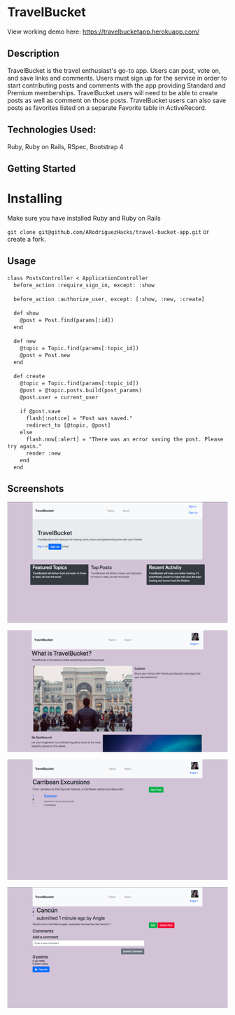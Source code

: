 # TravelBucket

View working demo here: https://travelbucketapp.herokuapp.com/

## Description
TravelBucket is the travel enthusiast's go-to app. Users can post, vote on, and save links and comments. Users must sign up for the service in order to start contributing posts and comments with the app providing Standard and Premium memberships. TravelBucket users will need to be able to create posts as well as comment on those posts. TravelBucket users can also save posts as favorites listed on a separate Favorite table in ActiveRecord.

## Technologies Used:

Ruby, Ruby on Rails, RSpec, Bootstrap 4

## Getting Started

# Installing

Make sure you have installed Ruby and Ruby on Rails

`git clone git@github.com/ARodriguezHacks/travel-bucket-app.git` or create a fork.

## Usage

```
class PostsController < ApplicationController
  before_action :require_sign_in, except: :show

  before_action :authorize_user, except: [:show, :new, :create]

  def show
    @post = Post.find(params[:id])
  end

  def new
    @topic = Topic.find(params[:topic_id])
    @post = Post.new
  end

  def create
    @topic = Topic.find(params[:topic_id])
    @post = @topic.posts.build(post_params)
    @post.user = current_user

    if @post.save
      flash[:notice] = "Post was saved."
      redirect_to [@topic, @post]
    else
      flash.now[:alert] = "There was an error saving the post. Please try again."
      render :new
    end
  end
```

## Screenshots

![Travel Bucket Landing Page](app/assets/images/travelbucketlanding.png)

![Travel Bucket About Page](app/assets/images/travelbucketabout.png)

![Travel Bucket Topic Page](app/assets/images/travelbuckettopic.png)

![Travel Bucket Post Page](app/assets/images/travelbucketpost.png)